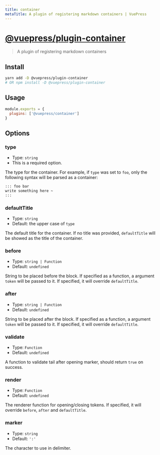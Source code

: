 ```yaml
---
title: container
metaTitle: A plugin of registering markdown containers | VuePress
---
```


# [@vuepress/plugin-container](https://github.com/vuejs/vuepress/tree/master/packages/@vuepress/plugin-container)

> A plugin of registering markdown containers

## Install

```bash
yarn add -D @vuepress/plugin-container
# OR npm install -D @vuepress/plugin-container
```

## Usage

```javascript
module.exports = {
  plugins: ['@vuepress/container'] 
}
```

## Options

### type

- Type: `string`
- This is a required option.

The type for the container. For example, if `type` was set to `foo`, only the following syntax will be parsed as a container:

```md
::: foo bar
write something here ~
:::
```

### defaultTitle

- Type: `string`
- Default: the upper case of `type`

The default title for the container. If no title was provided, `defaultTitle` will be showed as the title of the container.

### before

- Type: `string | Function`
- Default: `undefined`

String to be placed before the block. If specified as a function, a argument `token` will be passed to it. If specified, it will override `defaultTitle`.

### after

- Type: `string | Function`
- Default: `undefined`

String to be placed after the block. If specified as a function, a argument `token` will be passed to it. If specified, it will override `defaultTitle`.

### validate

- Type: `Function`
- Default: `undefined`

A function to validate tail after opening marker, should return `true` on success.

### render

- Type: `Function`
- Default: `undefined`

The renderer function for opening/closing tokens. If specified, it will override `before`, `after` and `defaultTitle`.

### marker

- Type: `string`
- Default: `':'`

The character to use in delimiter.
